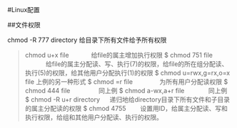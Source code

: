 #Linux配置

##文件权限

chmod -R 777 directory 给目录下所有文件给予所有权限

> chmod u+x file                　　　   给file的属主增加执行权限
> $ chmod 751 file                　　　   给file的属主分配读、写、执行(7)的权限，给file的所在组分配读、执行(5)的权限，给其他用户分配执行(1)的权限
> $ chmod u=rwx,g=rx,o=x file      上例的另一种形式
> $ chmod =r file                 　　　　为所有用户分配读权限
> $ chmod 444 file              　　　　 同上例
> $ chmod a-wx,a+r   file   　　 　   同上例
> $ chmod -R u+r directory       　   递归地给directory目录下所有文件和子目录的属主分配读的权限
> $ chmod 4755                          　　设置用ID，给属主分配读、写和执行权限，给组和其他用户分配读、执行的权限。
